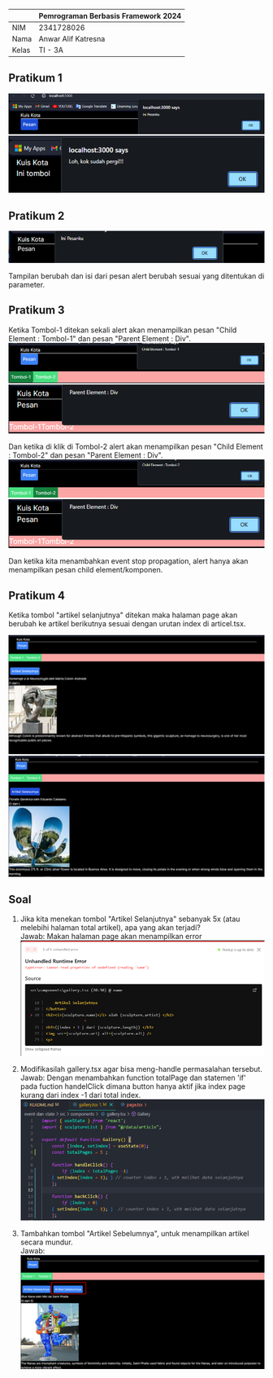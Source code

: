 |  | Pemrograman Berbasis Framework 2024 |
|--|--|
| NIM |  2341728026|
| Nama |  Anwar Alif Katresna |
| Kelas | TI - 3A |


## Pratikum 1  

![Screenshot](assets/P_1.png)
![Screenshot](assets/P_12.png)

## Pratikum 2

![Screenshot](assets/P_2.png)

Tampilan berubah dan isi dari pesan alert berubah sesuai yang ditentukan di parameter.   

## Pratikum 3
Ketika Tombol-1 ditekan  sekali alert akan menampilkan pesan "Child Element : Tombol-1" dan pesan "Parent Element : Div".  
![Screenshot](assets/P_3.png)
![Screenshot](assets/P_3s.png)

Dan ketika di klik di Tombol-2 alert akan menampilkan pesan "Child Element : Tombol-2" dan pesan "Parent Element : Div".  
![Screenshot](assets/P_32.png)
![Screenshot](assets/P_3s.png)   

Dan ketika kita menambahkan event stop propagation, alert hanya akan menampilkan pesan child element/komponen.   

## Pratikum 4  

Ketika tombol "artikel selanjutnya" ditekan maka halaman page akan berubah ke artikel berikutnya sesuai dengan urutan index di articel.tsx.  

![Screenshot](assets/P_4.png)   
![Screenshot](assets/P_42.png)   

## Soal  
1. Jika kita menekan tombol "Artikel Selanjutnya" sebanyak 5x (atau melebihi halaman total artikel), apa yang akan terjadi?  
Jawab: Makan halaman page akan menampilkan error
![Screenshot](assets/S1.png)   
2. Modifikasilah gallery.tsx agar bisa meng-handle permasalahan tersebut.  
Jawab: Dengan menambahkan function totalPage dan statemen 'if' pada fuction handelClick dimana button hanya aktif jika index page kurang dari index -1 dari total index.  
![Screenshot](assets/S2.png)

3. Tambahkan tombol "Artikel Sebelumnya", untuk menampilkan artikel secara mundur.   
Jawab: 
![Screenshot](assets/S3.png)


